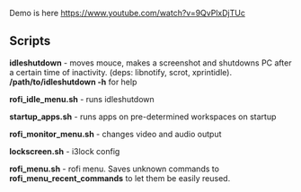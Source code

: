 Demo is here https://www.youtube.com/watch?v=9QvPlxDjTUc

## Scripts

**idleshutdown** - moves mouce, makes a screenshot and shutdowns PC after a certain time of inactivity. (deps: libnotify, scrot, xprintidle).  
**/path/to/idleshutdown -h** for help

**rofi_idle_menu.sh** - runs idleshutdown

**startup_apps.sh** - runs apps on pre-determined workspaces on startup

**rofi_monitor_menu.sh** - changes video and audio output

**lockscreen.sh** - i3lock config

**rofi_menu.sh** - rofi menu. Saves unknown commands to **rofi_menu_recent_commands** to let them be easily reused.
